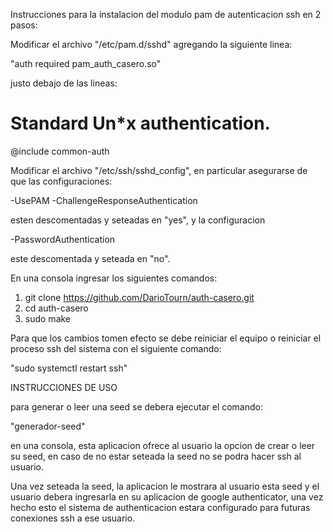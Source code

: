 Instrucciones para la instalacion del modulo pam de autenticacion ssh en 2 pasos:

Modificar el archivo "/etc/pam.d/sshd" agregando la siguiente linea:

"auth	required	pam_auth_casero.so"

justo debajo de las lineas:
# Standard Un*x authentication.
@include common-auth

Modificar el archivo "/etc/ssh/sshd_config", en particular asegurarse de que las configuraciones:

-UsePAM
-ChallengeResponseAuthentication

esten descomentadas y seteadas en "yes", y la configuracion

-PasswordAuthentication

este descomentada y seteada en "no".

En una consola ingresar los siguientes comandos:
1. git clone https://github.com/DarioTourn/auth-casero.git
2. cd auth-casero
3. sudo make

Para que los cambios tomen efecto se debe reiniciar el equipo o reiniciar el proceso ssh del sistema con el siguiente comando:

"sudo systemctl restart ssh"

INSTRUCCIONES DE USO

para generar o leer una seed se debera ejecutar el comando:

"generador-seed"

en una consola, esta aplicacion ofrece al usuario la opcion de crear o leer su seed,
en caso de no estar seteada la seed no se podra hacer ssh al usuario.

Una vez seteada la seed, la aplicacion le mostrara al usuario esta seed y el usuario debera ingresarla en su aplicacion de
google authenticator, una vez hecho esto el sistema de authenticacion estara configurado para futuras conexiones ssh a ese usuario.
